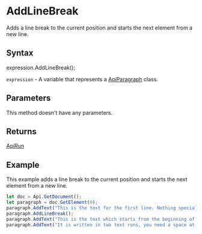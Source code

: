 # AddLineBreak

Adds a line break to the current position and starts the next element from a new line.

## Syntax

expression.AddLineBreak();

`expression` - A variable that represents a [ApiParagraph](../ApiParagraph.md) class.

## Parameters

This method doesn't have any parameters.

## Returns

[ApiRun](../../ApiRun/ApiRun.md)

## Example

This example adds a line break to the current position and starts the next element from a new line.

```javascript
let doc = Api.GetDocument();
let paragraph = doc.GetElement(0);
paragraph.AddText("This is the text for the first line. Nothing special.");
paragraph.AddLineBreak();
paragraph.AddText("This is the text which starts from the beginning of the second line. ");
paragraph.AddText("It is written in two text runs, you need a space at the end of the first run sentence to separate them.");
```
